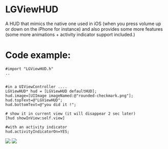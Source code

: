 LGViewHUD
=========
A HUD that mimics the native one used in iOS (when you press volume up or down on the iPhone for instance) and also provides some more features (some more animations + activity indicator support included.)

Code example:
=============
    #import "LGViewHUD.h"
    ..
    
    
    #in a UIViewController ....
    LGViewHUD* hud = [LGViewHUD defaultHUD];
    hud.image=[UIImage imageNamed:@"rounded-checkmark.png"];
    hud.topText=@"LGViewHUD";
    hud.bottomText=@"you did it !";  
	
    # show it in current view (it will disappear 2 sec later)
    [hud showInView:self.view]
    
    #with an activity indicator
    hud.activityIndicatorOn=YES;
   
[![](http://dl.dropbox.com/u/2236298/LGViewHUD_00.png)](http://dl.dropbox.com/u/2236298/LGViewHUD_00.png)
[![](http://dl.dropbox.com/u/2236298/LGViewHUD_01.png)](http://dl.dropbox.com/u/2236298/LGViewHUD_01.png)